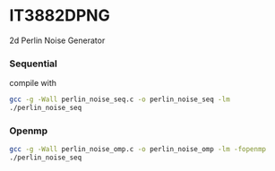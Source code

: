 # IT3882DPNG
2d Perlin Noise Generator
### Sequential
compile with 
```bash
gcc -g -Wall perlin_noise_seq.c -o perlin_noise_seq -lm
./perlin_noise_seq
```
### Openmp

```bash
gcc -g -Wall perlin_noise_omp.c -o perlin_noise_omp -lm -fopenmp
./perlin_noise_seq
```


